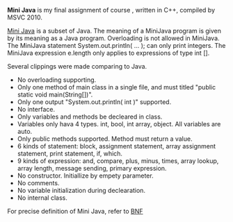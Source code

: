 **Mini Java** is my final assignment of course <Compiler Technique>, written in C++, compiled by MSVC 2010.

[Mini Java](http://www.cambridge.org/resources/052182060X/) is a subset of Java. The meaning of a MiniJava program is given by its meaning as a Java program. Overloading is not allowed in MiniJava. The MiniJava statement System.out.println( ... ); can only print integers. The MiniJava expression e.length only applies to expressions of type int []. 


Several clippings were made comparing to Java.
- No overloading supporting.
- Only one method of main class in a single file, and must titled "public static void main(String[])".
- Only one output "System.out.println( int )" supported.
- No interface.
- Only variables and methods be decleared in class.
- Variables only hava 4 types. int, bool, int array, object. All variables are auto.
- Only public methods supported. Method must return a value.
- 6 kinds of statement: block, assignment statement, array assignment statement, print statement, if, which.
- 9 kinds of expression: and, compare, plus, minus, times, array lookup, array length, message sending, primary expression.
- No constructor. Initiallize by empety parameter.
- No comments.
- No variable initialization during declearation.
- No internal class.

For precise definition of Mini Java, refer to [BNF](http://www.cambridge.org/resources/052182060X/MCIIJ2e/grammar.htm)

